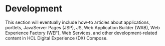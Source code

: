 # Development

This section will eventually include how-to articles about applications, portlets, JavaServer Pages (JSP), JS, Web Application Builder (WAB), Web Experience Factory (WEF), Web Services, and other development-related content in HCL Digital Experience (DX) Compose.

